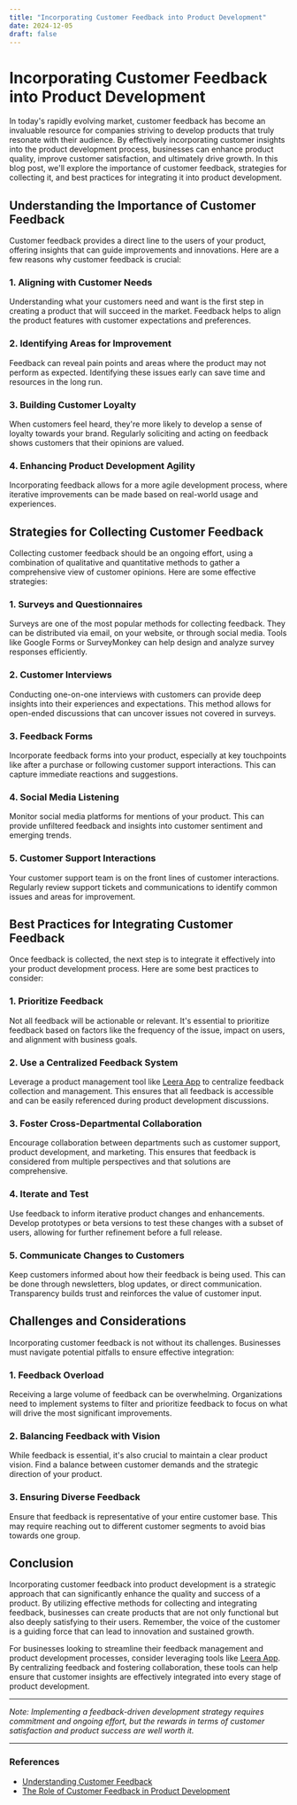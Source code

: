```yaml
---
title: "Incorporating Customer Feedback into Product Development"
date: 2024-12-05
draft: false
---
```

# Incorporating Customer Feedback into Product Development

In today's rapidly evolving market, customer feedback has become an invaluable resource for companies striving to develop products that truly resonate with their audience. By effectively incorporating customer insights into the product development process, businesses can enhance product quality, improve customer satisfaction, and ultimately drive growth. In this blog post, we'll explore the importance of customer feedback, strategies for collecting it, and best practices for integrating it into product development.

## Understanding the Importance of Customer Feedback

Customer feedback provides a direct line to the users of your product, offering insights that can guide improvements and innovations. Here are a few reasons why customer feedback is crucial:

### 1. Aligning with Customer Needs

Understanding what your customers need and want is the first step in creating a product that will succeed in the market. Feedback helps to align the product features with customer expectations and preferences.

### 2. Identifying Areas for Improvement

Feedback can reveal pain points and areas where the product may not perform as expected. Identifying these issues early can save time and resources in the long run.

### 3. Building Customer Loyalty

When customers feel heard, they're more likely to develop a sense of loyalty towards your brand. Regularly soliciting and acting on feedback shows customers that their opinions are valued.

### 4. Enhancing Product Development Agility

Incorporating feedback allows for a more agile development process, where iterative improvements can be made based on real-world usage and experiences.

## Strategies for Collecting Customer Feedback

Collecting customer feedback should be an ongoing effort, using a combination of qualitative and quantitative methods to gather a comprehensive view of customer opinions. Here are some effective strategies:

### 1. Surveys and Questionnaires

Surveys are one of the most popular methods for collecting feedback. They can be distributed via email, on your website, or through social media. Tools like Google Forms or SurveyMonkey can help design and analyze survey responses efficiently.

### 2. Customer Interviews

Conducting one-on-one interviews with customers can provide deep insights into their experiences and expectations. This method allows for open-ended discussions that can uncover issues not covered in surveys.

### 3. Feedback Forms

Incorporate feedback forms into your product, especially at key touchpoints like after a purchase or following customer support interactions. This can capture immediate reactions and suggestions.

### 4. Social Media Listening

Monitor social media platforms for mentions of your product. This can provide unfiltered feedback and insights into customer sentiment and emerging trends.

### 5. Customer Support Interactions

Your customer support team is on the front lines of customer interactions. Regularly review support tickets and communications to identify common issues and areas for improvement.

## Best Practices for Integrating Customer Feedback

Once feedback is collected, the next step is to integrate it effectively into your product development process. Here are some best practices to consider:

### 1. Prioritize Feedback

Not all feedback will be actionable or relevant. It's essential to prioritize feedback based on factors like the frequency of the issue, impact on users, and alignment with business goals.

### 2. Use a Centralized Feedback System

Leverage a product management tool like [Leera App](https://leera.app) to centralize feedback collection and management. This ensures that all feedback is accessible and can be easily referenced during product development discussions.

### 3. Foster Cross-Departmental Collaboration

Encourage collaboration between departments such as customer support, product development, and marketing. This ensures that feedback is considered from multiple perspectives and that solutions are comprehensive.

### 4. Iterate and Test

Use feedback to inform iterative product changes and enhancements. Develop prototypes or beta versions to test these changes with a subset of users, allowing for further refinement before a full release.

### 5. Communicate Changes to Customers

Keep customers informed about how their feedback is being used. This can be done through newsletters, blog updates, or direct communication. Transparency builds trust and reinforces the value of customer input.

## Challenges and Considerations

Incorporating customer feedback is not without its challenges. Businesses must navigate potential pitfalls to ensure effective integration:

### 1. Feedback Overload

Receiving a large volume of feedback can be overwhelming. Organizations need to implement systems to filter and prioritize feedback to focus on what will drive the most significant improvements.

### 2. Balancing Feedback with Vision

While feedback is essential, it's also crucial to maintain a clear product vision. Find a balance between customer demands and the strategic direction of your product.

### 3. Ensuring Diverse Feedback

Ensure that feedback is representative of your entire customer base. This may require reaching out to different customer segments to avoid bias towards one group.

## Conclusion

Incorporating customer feedback into product development is a strategic approach that can significantly enhance the quality and success of a product. By utilizing effective methods for collecting and integrating feedback, businesses can create products that are not only functional but also deeply satisfying to their users. Remember, the voice of the customer is a guiding force that can lead to innovation and sustained growth.

For businesses looking to streamline their feedback management and product development processes, consider leveraging tools like [Leera App](https://leera.app). By centralizing feedback and fostering collaboration, these tools can help ensure that customer insights are effectively integrated into every stage of product development.

---

*Note: Implementing a feedback-driven development strategy requires commitment and ongoing effort, but the rewards in terms of customer satisfaction and product success are well worth it.*

---

### References

- [Understanding Customer Feedback](https://www.qualtrics.com/experience-management/customer/customer-feedback/)
- [The Role of Customer Feedback in Product Development](https://www.productplan.com/glossary/customer-feedback/)